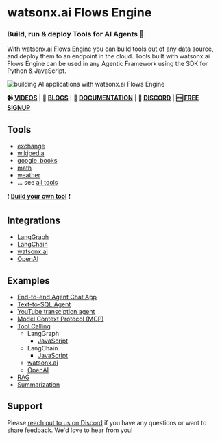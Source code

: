 # watsonx.ai Flows Engine

### Build, run & deploy Tools for AI Agents 🚀

With [watsonx.ai Flows Engine](https://ibm.biz/wxflows) you can build tools out of any data source, and deploy them to an endpoint in the cloud. Tools built with watsonx.ai Flows Engine can be used in any Agentic Framework using the SDK for Python & JavaScript.

![building AI applications with watsonx.ai Flows Engine](https://github.com/user-attachments/assets/ee70c90b-1297-4cee-be28-37244b342ebd)

**📹 [VIDEOS](https://www.youtube.com/playlist?list=PLzpeuWUENMK3jYU3Du7qEeeq3CeWm4jJV)**  |  **📝 [BLOGS](https://developer.ibm.com/search/?q=%22flows%20engine%22)**  |  **📗 [DOCUMENTATION](https://wxflows.ibm.stepzen.com/docs)**  |  **💬 [DISCORD](https://ibm.biz/wxflows-discord)**  |  **🆓 [FREE SIGNUP](https://ibm.biz/wxflows)**

## Tools

- [exchange](./tools/exchange/README.md)
- [wikipedia](./tools/wikipedia/README.md)
- [google_books](./tools/google_books/README.md)
- [math](./tools/math/README.md)
- [weather](./tools/weather/README.md)
- ... see [all tools](./tools/README.md)
  
❗ [**Build your own tool**](./tools/README.md) ❗

## Integrations

- [LangGraph](./examples/tool-calling/langgraph/)
- [LangChain](./examples/tool-calling/langchain/)
- [watsonx.ai](./examples/tool-calling/watsonx/)
- [OpenAI](./examples/tool-calling/openai/)

## Examples

- [End-to-end Agent Chat App](./examples/chat-app/)
- [Text-to-SQL Agent](./examples/text-to-sql-agent/)
- [YouTube transciption agent](./examples/langgraph-youtube-agent/)
- [Model Context Protocol (MCP)](./examples/mcp/)
- [Tool Calling](./examples/tool-calling/)
  - LangGraph
    - [JavaScript](./examples/tool-calling/langgraph/javascript)
  - LangChain
    - [JavaScript](./examples/tool-calling/langchain/javascript)
  - [watsonx.ai](./examples/tool-calling/watsonx/)
  - [OpenAI](./examples/tool-calling/openai/)
- [RAG](./examples/rag-question-answer/)
- [Summarization](./examples/webpage-summarization/)

## Support

Please [reach out to us on Discord](https://ibm.biz/wxflows-discord) if you have any questions or want to share feedback. We'd love to hear from you!
